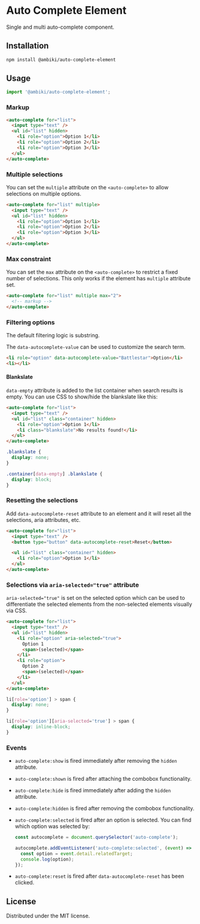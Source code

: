 # Auto Complete Element

Single and multi auto-complete component.

## Installation

```bash
npm install @ambiki/auto-complete-element
```

## Usage

```js
import '@ambiki/auto-complete-element';
```

### Markup

```html
<auto-complete for="list">
  <input type="text" />
  <ul id="list" hidden>
    <li role="option">Option 1</li>
    <li role="option">Option 2</li>
    <li role="option">Option 3</li>
  </ul>
</auto-complete>
```

### Multiple selections

You can set the `multiple` attribute on the `<auto-complete>` to allow selections on multiple options.

```html
<auto-complete for="list" multiple>
  <input type="text" />
  <ul id="list" hidden>
    <li role="option">Option 1</li>
    <li role="option">Option 2</li>
    <li role="option">Option 3</li>
  </ul>
</auto-complete>
```

### Max constraint

You can set the `max` attribute on the `<auto-complete>` to restrict a fixed number of selections. This only works if
the element has `multiple` attribute set.

```html
<auto-complete for="list" multiple max="2">
  <!-- markup -->
</auto-complete>
```

### Filtering options

The default filtering logic is substring.

The `data-autocomplete-value` can be used to customize the search term.

```html
<li role="option" data-autocomplete-value="Battlestar">Option</li>
<li></li>
```

#### Blankslate

`data-empty` attribute is added to the list container when search results is empty. You can use CSS to show/hide
the blankslate like this:

```html
<auto-complete for="list">
  <input type="text" />
  <ul id="list" class="container" hidden>
    <li role="option">Option 1</li>
    <li class="blankslate">No results found!</li>
  </ul>
</auto-complete>
```

```css
.blankslate {
  display: none;
}

.container[data-empty] .blankslate {
  display: block;
}
```

### Resetting the selections

Add `data-autocomplete-reset` attribute to an element and it will reset all the selections, aria attributes, etc.

```html
<auto-complete for="list">
  <input type="text" />
  <button type="button" data-autocomplete-reset>Reset</button>

  <ul id="list" class="container" hidden>
    <li role="option">Option 1</li>
  </ul>
</auto-complete>
```

### Selections via `aria-selected="true"` attribute

`aria-selected="true"` is set on the selected option which can be used to differentiate the selected elements from
the non-selected elements visually via CSS.

```html
<auto-complete for="list">
  <input type="text" />
  <ul id="list" hidden>
    <li role="option" aria-selected="true">
      Option 1
      <span>(selected)</span>
    </li>
    <li role="option">
      Option 2
      <span>(selected)</span>
    </li>
  </ul>
</auto-complete>
```

```css
li[role='option'] > span {
  display: none;
}

li[role='option'][aria-selected='true'] > span {
  display: inline-block;
}
```

### Events

- `auto-complete:show` is fired immediately after removing the `hidden` attribute.
- `auto-complete:shown` is fired after attaching the combobox functionality.
- `auto-complete:hide` is fired immediately after adding the `hidden` attribute.
- `auto-complete:hidden` is fired after removing the combobox functionality.
- `auto-complete:selected` is fired after an option is selected. You can find which option was selected by:

  ```js
  const autocomplete = document.querySelector('auto-complete');

  autocomplete.addEventListener('auto-complete:selected', (event) => {
    const option = event.detail.relatedTarget;
    console.log(option);
  });
  ```

- `auto-complete:reset` is fired after `data-autocomplete-reset` has been clicked.

## License

Distributed under the MIT license.
